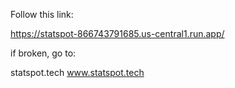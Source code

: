 Follow this link:

https://statspot-866743791685.us-central1.run.app/

if broken, go to:

statspot.tech
www.statspot.tech
